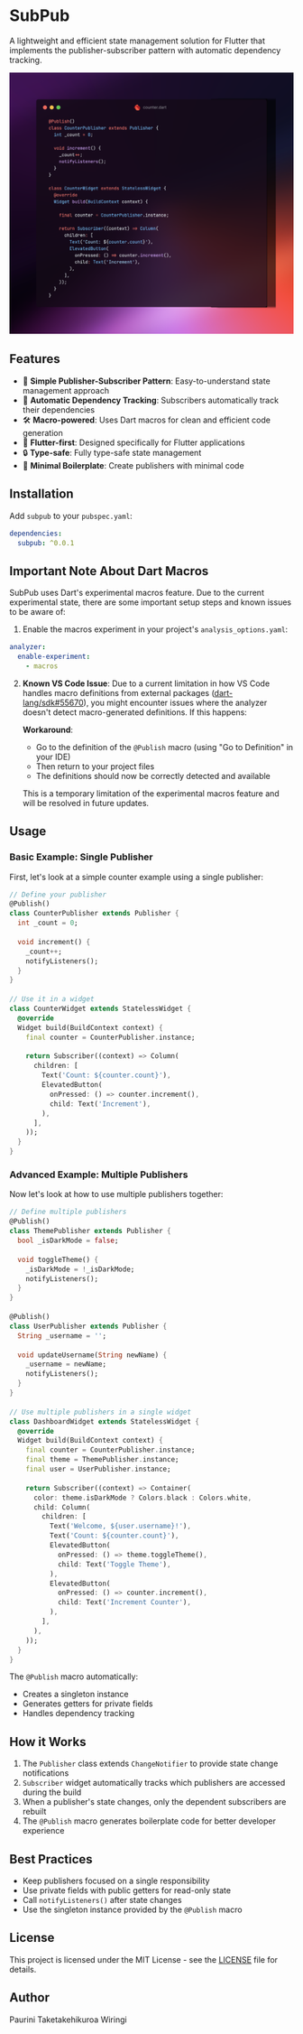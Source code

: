 # SubPub

A lightweight and efficient state management solution for Flutter that implements the publisher-subscriber pattern with automatic dependency tracking.

![SubPub Example](https://github.com/p4-k4/subpub/raw/main/screenshots/screenshot1.png)

## Features

- 🎯 **Simple Publisher-Subscriber Pattern**: Easy-to-understand state management approach
- 🔄 **Automatic Dependency Tracking**: Subscribers automatically track their dependencies
- 🛠 **Macro-powered**: Uses Dart macros for clean and efficient code generation
- 🎨 **Flutter-first**: Designed specifically for Flutter applications
- 🔒 **Type-safe**: Fully type-safe state management
- 🏃 **Minimal Boilerplate**: Create publishers with minimal code

## Installation

Add `subpub` to your `pubspec.yaml`:

```yaml
dependencies:
  subpub: ^0.0.1
```

## Important Note About Dart Macros

SubPub uses Dart's experimental macros feature. Due to the current experimental state, there are some important setup steps and known issues to be aware of:

1. Enable the macros experiment in your project's `analysis_options.yaml`:
```yaml
analyzer:
  enable-experiment:
    - macros
```

2. **Known VS Code Issue**: Due to a current limitation in how VS Code handles macro definitions from external packages ([dart-lang/sdk#55670](https://github.com/dart-lang/sdk/issues/55670)), you might encounter issues where the analyzer doesn't detect macro-generated definitions. If this happens:

   **Workaround**: 
   - Go to the definition of the `@Publish` macro (using "Go to Definition" in your IDE)
   - Then return to your project files
   - The definitions should now be correctly detected and available

   This is a temporary limitation of the experimental macros feature and will be resolved in future updates.

## Usage

### Basic Example: Single Publisher

First, let's look at a simple counter example using a single publisher:

```dart
// Define your publisher
@Publish()
class CounterPublisher extends Publisher {
  int _count = 0;
  
  void increment() {
    _count++;
    notifyListeners();
  }
}

// Use it in a widget
class CounterWidget extends StatelessWidget {
  @override
  Widget build(BuildContext context) {
    final counter = CounterPublisher.instance;
    
    return Subscriber((context) => Column(
      children: [
        Text('Count: ${counter.count}'),
        ElevatedButton(
          onPressed: () => counter.increment(),
          child: Text('Increment'),
        ),
      ],
    ));
  }
}
```

### Advanced Example: Multiple Publishers

Now let's look at how to use multiple publishers together:

```dart
// Define multiple publishers
@Publish()
class ThemePublisher extends Publisher {
  bool _isDarkMode = false;
  
  void toggleTheme() {
    _isDarkMode = !_isDarkMode;
    notifyListeners();
  }
}

@Publish()
class UserPublisher extends Publisher {
  String _username = '';
  
  void updateUsername(String newName) {
    _username = newName;
    notifyListeners();
  }
}

// Use multiple publishers in a single widget
class DashboardWidget extends StatelessWidget {
  @override
  Widget build(BuildContext context) {
    final counter = CounterPublisher.instance;
    final theme = ThemePublisher.instance;
    final user = UserPublisher.instance;
    
    return Subscriber((context) => Container(
      color: theme.isDarkMode ? Colors.black : Colors.white,
      child: Column(
        children: [
          Text('Welcome, ${user.username}!'),
          Text('Count: ${counter.count}'),
          ElevatedButton(
            onPressed: () => theme.toggleTheme(),
            child: Text('Toggle Theme'),
          ),
          ElevatedButton(
            onPressed: () => counter.increment(),
            child: Text('Increment Counter'),
          ),
        ],
      ),
    ));
  }
}
```

The `@Publish` macro automatically:
- Creates a singleton instance
- Generates getters for private fields
- Handles dependency tracking

## How it Works

1. The `Publisher` class extends `ChangeNotifier` to provide state change notifications
2. `Subscriber` widget automatically tracks which publishers are accessed during the build
3. When a publisher's state changes, only the dependent subscribers are rebuilt
4. The `@Publish` macro generates boilerplate code for better developer experience

## Best Practices

- Keep publishers focused on a single responsibility
- Use private fields with public getters for read-only state
- Call `notifyListeners()` after state changes
- Use the singleton instance provided by the `@Publish` macro

## License

This project is licensed under the MIT License - see the [LICENSE](LICENSE) file for details.

## Author
Paurini Taketakehikuroa Wiringi